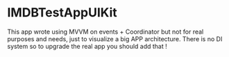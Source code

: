 # IMDBTestAppUIKit
This app wrote using MVVM on events + Coordinator but not for real purposes and needs, just to visualize a big APP architecture.
There is no DI system so to upgrade the real app you should add that !
